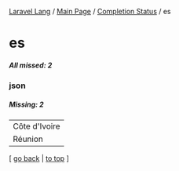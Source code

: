 [Laravel Lang](https://github.com/Laravel-Lang/lang) / [Main Page](../index.md) / [Completion Status](../status.md) / es

# es

##### All missed: 2


### json

##### Missing: 2

<table >
<tr><td align="left" >
Côte d'Ivoire
</td>
</tr>
<tr><td align="left" >
Réunion
</td>
</tr>

</table>


[ [go back](../status.md) | [to top](#) ]

